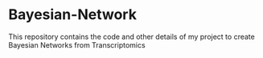 # Bayesian-Network
This repository contains the code and other details of my project to create Bayesian Networks from Transcriptomics
